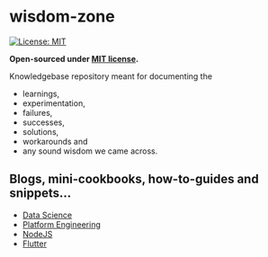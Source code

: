 # wisdom-zone

[![License: MIT](https://img.shields.io/badge/License-MIT-yellow.svg)](./LICENSE)

**Open-sourced under [MIT license](./LICENSE).**

Knowledgebase repository meant for documenting the
* learnings,
* experimentation,
* failures,
* successes,
* solutions,
* workarounds and
* any sound wisdom
 we came across.

## Blogs, mini-cookbooks, how-to-guides and snippets...

* [Data Science](data-science/readme.md)
* [Platform Engineering](platform-engineering/readme.md)
* [NodeJS](nodejs-backend/README.md)
* [Flutter](flutter/README.md)

